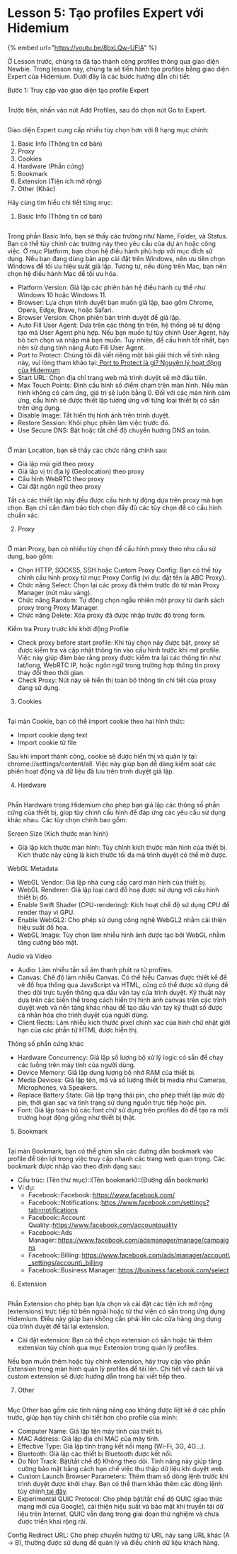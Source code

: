 # Lesson 5: Tạo profiles Expert với Hidemium

{% embed url="https://youtu.be/8bxLQw-UFIA" %}

Ở Lesson trước, chúng ta đã tạo thành công profiles thông qua giao diện Newbie. Trong lesson này, chúng ta sẽ tiến hành tạo profiles bằng giao diện Expert của Hidemium. Dưới đây là các bước hướng dẫn chi tiết:

Bước 1: Truy cập vào giao diện tạo profile Expert

<figure><img src="../../../.gitbook/assets/image (11).png" alt=""><figcaption></figcaption></figure>



Trước tiên, nhấn vào nút Add Profiles, sau đó chọn nút Go to Expert.

<figure><img src="../../../.gitbook/assets/image (12).png" alt=""><figcaption></figcaption></figure>



Giao diện Expert cung cấp nhiều tùy chọn hơn với 8 hạng mục chính:

1. Basic Info (Thông tin cơ bản)
2. Proxy
3. Cookies
4. Hardware (Phần cứng)
5. Bookmark
6. Extension (Tiện ích mở rộng)
7. Other (Khác)

Hãy cùng tìm hiểu chi tiết từng mục:

1. Basic Info (Thông tin cơ bản)

<figure><img src="../../../.gitbook/assets/image (13).png" alt=""><figcaption></figcaption></figure>



Trong phần Basic Info, bạn sẽ thấy các trường như Name, Folder, và Status. Bạn có thể tùy chỉnh các trường này theo yêu cầu của dự án hoặc công việc. Ở mục Platform, bạn chọn hệ điều hành phù hợp với mục đích sử dụng. Nếu bạn đang dùng bản app cài đặt trên Windows, nên ưu tiên chọn Windows để tối ưu hiệu suất giả lập. Tương tự, nếu dùng trên Mac, bạn nên chọn hệ điều hành Mac để tối ưu hóa.

* Platform Version: Giả lập các phiên bản hệ điều hành cụ thể như Windows 10 hoặc Windows 11.
* Browser: Lựa chọn trình duyệt bạn muốn giả lập, bao gồm Chrome, Opera, Edge, Brave, hoặc Safari.
* Browser Version: Chọn phiên bản trình duyệt để giả lập.
* Auto Fill User Agent: Dựa trên các thông tin trên, hệ thống sẽ tự động tạo mã User Agent phù hợp. Nếu bạn muốn tự tùy chỉnh User Agent, hãy bỏ tích chọn và nhập mã bạn muốn. Tuy nhiên, để cấu hình tốt nhất, bạn nên sử dụng tính năng Auto Fill User Agent.
* Port to Protect: Chúng tôi đã viết riêng một bài giải thích về tính năng này, vui lòng tham khảo tại:[ Port to Protect là gì? Nguyên lý hoạt động của Hidemium](https://forum.hidemium.io/t/ports-to-protect-la-gi-nguyen-ly-ho-t-d-ng-ports-to-protect-c-a-hidemium/81)
* Start URL: Chọn địa chỉ trang web mà trình duyệt sẽ mở đầu tiên.
* Max Touch Points: Định cấu hình số điểm chạm trên màn hình. Nếu màn hình không có cảm ứng, giá trị sẽ luôn bằng 0. Đối với các màn hình cảm ứng, cấu hình sẽ được thiết lập tương ứng với từng loại thiết bị có sẵn trên ứng dụng.
* Disable Image: Tắt hiển thị hình ảnh trên trình duyệt.
* Restore Session: Khôi phục phiên làm việc trước đó.
* Use Secure DNS: Bật hoặc tắt chế độ chuyển hướng DNS an toàn.

<figure><img src="../../../.gitbook/assets/image (14).png" alt=""><figcaption></figcaption></figure>



Ở màn Location, bạn sẽ thấy các chức năng chính sau:

* Giả lập múi giờ theo proxy
* Giả lập vị trí địa lý (Geolocation) theo proxy
* Cấu hình WebRTC theo proxy
* Cài đặt ngôn ngữ theo proxy

Tất cả các thiết lập này đều được cấu hình tự động dựa trên proxy mà bạn chọn. Bạn chỉ cần đảm bảo tích chọn đầy đủ các tùy chọn để có cấu hình chuẩn xác.

2. Proxy

<figure><img src="../../../.gitbook/assets/image (15).png" alt=""><figcaption></figcaption></figure>



Ở màn Proxy, bạn có nhiều tùy chọn để cấu hình proxy theo nhu cầu sử dụng, bao gồm:

* Chọn HTTP, SOCKS5, SSH hoặc Custom Proxy Config: Bạn có thể tùy chỉnh cấu hình proxy từ mục Proxy Config (ví dụ: đặt tên là ABC Proxy).
* Chức năng Select: Chọn lại các proxy đã thêm trước đó từ màn Proxy Manager (nút màu vàng).
* Chức năng Random: Tự động chọn ngẫu nhiên một proxy từ danh sách proxy trong Proxy Manager.
* Chức năng Delete: Xóa proxy đã được nhập trước đó trong form.

Kiểm tra Proxy trước khi khởi động Profile

* Check proxy before start profile: Khi tùy chọn này được bật, proxy sẽ được kiểm tra và cập nhật thông tin vào cấu hình trước khi mở profile. Việc này giúp đảm bảo rằng proxy được kiểm tra lại các thông tin như lat/long, WebRTC IP, hoặc ngôn ngữ trong trường hợp thông tin proxy thay đổi theo thời gian.
* Check Proxy: Nút này sẽ hiển thị toàn bộ thông tin chi tiết của proxy đang sử dụng.

3. Cookies

<figure><img src="../../../.gitbook/assets/image (16).png" alt=""><figcaption></figcaption></figure>



Tại màn Cookie, bạn có thể import cookie theo hai hình thức:

* Import cookie dạng text
* Import cookie từ file

Sau khi import thành công, cookie sẽ được hiển thị và quản lý tại: chrome://settings/content/all. Việc này giúp bạn dễ dàng kiểm soát các phiên hoạt động và dữ liệu đã lưu trên trình duyệt giả lập.

4. Hardware

<figure><img src="../../../.gitbook/assets/image (17).png" alt=""><figcaption></figcaption></figure>



Phần Hardware trong Hidemium cho phép bạn giả lập các thông số phần cứng của thiết bị, giúp tùy chỉnh cấu hình để đáp ứng các yêu cầu sử dụng khác nhau. Các tùy chọn chính bao gồm:

Screen Size (Kích thước màn hình)

* Giả lập kích thước màn hình: Tùy chỉnh kích thước màn hình của thiết bị. Kích thước này cũng là kích thước tối đa mà trình duyệt có thể mở được.

WebGL Metadata

* WebGL Vendor: Giả lập nhà cung cấp card màn hình của thiết bị.
* WebGL Renderer: Giả lập loại card đồ hoạ được sử dụng với cấu hình thiết bị đó.
* Enable Swift Shader (CPU-rendering): Kích hoạt chế độ sử dụng CPU để render thay vì GPU.
* Enable WebGL2: Cho phép sử dụng công nghệ WebGL2 nhằm cải thiện hiệu suất đồ họa.
* WebGL Image: Tùy chọn làm nhiễu hình ảnh được tạo bởi WebGL nhằm tăng cường bảo mật.

&#x20;Audio và Video

* Audio: Làm nhiễu tần số âm thanh phát ra từ profiles.
* Canvas: Chế độ làm nhiễu Canvas. Có thể hiểu Canvas được thiết kế để vẽ đồ họa thông qua JavaScript và HTML, cũng có thể được sử dụng để theo dõi trực tuyến thông qua dấu vân tay của trình duyệt. Kỹ thuật này dựa trên các biến thể trong cách hiển thị hình ảnh canvas trên các trình duyệt web và nền tảng khác nhau để tạo dấu vân tay kỹ thuật số được cá nhân hóa cho trình duyệt của người dùng.
* Client Rects: Làm nhiễu kích thước pixel chính xác của hình chữ nhật giới hạn của các phần tử HTML được hiển thị.

Thông số phần cứng khác

* Hardware Concurrency: Giả lập số lượng bộ xử lý logic có sẵn để chạy các luồng trên máy tính của người dùng.
* Device Memory: Giả lập dung lượng bộ nhớ RAM của thiết bị.
* Media Devices: Giả lập tên, mã và số lượng thiết bị media như Cameras, Microphones, và Speakers.
* Replace Battery State: Giả lập trạng thái pin, cho phép thiết lập mức độ pin, thời gian sạc và tình trạng sử dụng nguồn trực tiếp hoặc pin.
* Font: Giả lập toàn bộ các font chữ sử dụng trên profiles đó để tạo ra môi trường hoạt động giống như thiết bị thật.

5. Bookmark

<figure><img src="../../../.gitbook/assets/image (18).png" alt=""><figcaption></figcaption></figure>



Tại màn Bookmark, bạn có thể ghim sẵn các đường dẫn bookmark vào profile để tiện lợi trong việc truy cập nhanh các trang web quan trọng. Các bookmark được nhập vào theo định dạng sau:

* Cấu trúc: (Tên thư mục)::(Tên bookmark)::(Đường dẫn bookmark)
* Ví dụ:
  * Facebook::Facebook::https://www.facebook.com/
  * Facebook::Notifications::https://www.facebook.com/settings?tab=notifications
  * Facebook::Account Quality::https://www.facebook.com/accountquality
  * Facebook::Ads Manager::https://www.facebook.com/adsmanager/manage/campaigns
  * Facebook::Billing::https://www.facebook.com/ads/manager/account\_settings/account\_billing
  * Facebook::Business Manager::https://business.facebook.com/select

6. Extension

<figure><img src="../../../.gitbook/assets/image (19).png" alt=""><figcaption></figcaption></figure>



Phần Extension cho phép bạn lựa chọn và cài đặt các tiện ích mở rộng (extensions) trực tiếp từ bên ngoài hoặc từ thư viện có sẵn trong ứng dụng Hidemium. Điều này giúp bạn không cần phải lên các cửa hàng ứng dụng của trình duyệt để tải lại extension.

* Cài đặt extension: Bạn có thể chọn extension có sẵn hoặc tải thêm extension tùy chỉnh qua mục Extension trong quản lý profiles.

Nếu bạn muốn thêm hoặc tùy chỉnh extension, hãy truy cập vào phần Extension trong màn hình quản lý profiles để tải lên. Chi tiết về cách tải và custom extension sẽ được hướng dẫn trong bài viết tiếp theo.



7. Other

<figure><img src="../../../.gitbook/assets/image (21).png" alt=""><figcaption></figcaption></figure>



Mục Other bao gồm các tính năng nâng cao không được liệt kê ở các phần trước, giúp bạn tùy chỉnh chi tiết hơn cho profile của mình:

* Computer Name: Giả lập tên máy tính của thiết bị.
* MAC Address: Giả lập địa chỉ MAC của máy tính.
* Effective Type: Giả lập tình trạng kết nối mạng (Wi-Fi, 3G, 4G…).
* Bluetooth: Giả lập các thiết bị Bluetooth được kết nối.
* Do Not Track: Bật/tắt chế độ Không theo dõi. Tính năng này giúp tăng cường bảo mật bằng cách hạn chế việc thu thập dữ liệu khi duyệt web.
* Custom Launch Browser Parameters: Thêm tham số dòng lệnh trước khi trình duyệt được khởi chạy. Bạn có thể tham khảo thêm các dòng lệnh tùy chỉnh[ tại đây](https://peter.sh/experiments/chromium-command-line-switches/).
* Experimental QUIC Protocol: Cho phép bật/tắt chế độ QUIC (giao thức mạng mới của Google), cải thiện hiệu suất và bảo mật khi truyền tải dữ liệu trên Internet. QUIC vẫn đang trong giai đoạn thử nghiệm và chưa được triển khai rộng rãi.

Config Redirect URL: Cho phép chuyển hướng từ URL này sang URL khác (A -> B), thường được sử dụng để quản lý và điều chỉnh dữ liệu khách hàng.
